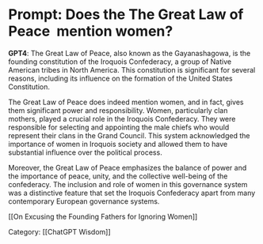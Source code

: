 # Prompt: Does the The Great Law of Peace  mention women?

**GPT4**: The Great Law of Peace, also known as the Gayanashagowa, is the founding constitution of the Iroquois Confederacy, a group of Native American tribes in North America. This constitution is significant for several reasons, including its influence on the formation of the United States Constitution.  
  
The Great Law of Peace does indeed mention women, and in fact, gives them significant power and responsibility. Women, particularly clan mothers, played a crucial role in the Iroquois Confederacy. They were responsible for selecting and appointing the male chiefs who would represent their clans in the Grand Council. This system acknowledged the importance of women in Iroquois society and allowed them to have substantial influence over the political process.  
  
Moreover, the Great Law of Peace emphasizes the balance of power and the importance of peace, unity, and the collective well-being of the confederacy. The inclusion and role of women in this governance system was a distinctive feature that set the Iroquois Confederacy apart from many contemporary European governance systems.

[[On Excusing the Founding Fathers for Ignoring Women]]

Category: [[ChatGPT Wisdom]]